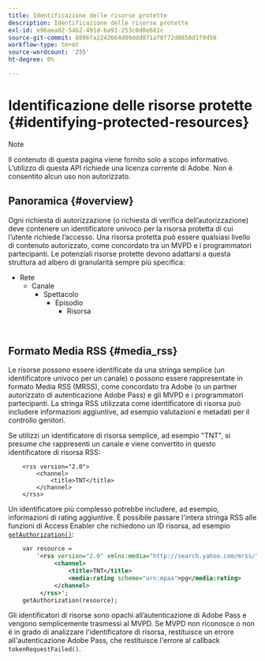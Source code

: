 ```yaml
---
title: Identificazione delle risorse protette
description: Identificazione delle risorse protette
exl-id: e96aea02-54b2-491d-ba91-253c0d0e681c
source-git-commit: 8896fa2242664d09ddd871af8f72d8858d1f0d50
workflow-type: tm+mt
source-wordcount: '255'
ht-degree: 0%

---
```


# Identificazione delle risorse protette {#identifying-protected-resources}

>[!NOTE]
>
>Il contenuto di questa pagina viene fornito solo a scopo informativo. L’utilizzo di questa API richiede una licenza corrente di Adobe. Non è consentito alcun uso non autorizzato.

## Panoramica {#overview}

Ogni richiesta di autorizzazione (o richiesta di verifica dell’autorizzazione) deve contenere un identificatore univoco per la risorsa protetta di cui l’utente richiede l’accesso. Una risorsa protetta può essere qualsiasi livello di contenuto autorizzato, come concordato tra un MVPD e i programmatori partecipanti. Le potenziali risorse protette devono adattarsi a questa struttura ad albero di granularità sempre più specifica:

- Rete
   - Canale
      - Spettacolo
         - Episodio
            - Risorsa

</br>

## Formato Media RSS {#media_rss}

Le risorse possono essere identificate da una stringa semplice (un identificatore univoco per un canale) o possono essere rappresentate in formato Media RSS (MRSS), come concordato tra Adobe (o un partner autorizzato di autenticazione Adobe Pass) e gli MVPD e i programmatori partecipanti. La stringa RSS utilizzata come identificatore di risorsa può includere informazioni aggiuntive, ad esempio valutazioni e metadati per il controllo genitori.


Se utilizzi un identificatore di risorsa semplice, ad esempio &quot;TNT&quot;, si presume che rappresenti un canale e viene convertito in questo identificatore di risorsa RSS:

```RSS
    <rss version="2.0"> 
        <channel>
            <title>TNT</title>
        </channel>
    </rss>
```


Un identificatore più complesso potrebbe includere, ad esempio, informazioni di rating aggiuntive. È possibile passare l&#39;intera stringa RSS alle funzioni di Access Enabler che richiedono un ID risorsa, ad esempio [`getAuthorization()`](/help/authentication/rest-api-reference.md):

```rss
    var resource = 
        '<rss version="2.0" xmlns:media="http://search.yahoo.com/mrss/"> 
             <channel>
                 <title>TNT</title>
                 <media:rating scheme="urn:mpaa">pg</media:rating>
             </channel>
         </rss>'; 
    getAuthorization(resource);
```

Gli identificatori di risorse sono opachi all’autenticazione di Adobe Pass e vengono semplicemente trasmessi al MVPD. Se MVPD non riconosce o non è in grado di analizzare l&#39;identificatore di risorsa, restituisce un errore all&#39;autenticazione Adobe Pass, che restituisce l&#39;errore al callback `tokenRequestFailed()`.

<!--
## Related Information {#related}

-  User Metadata
-  Preflight Authorization
-->
